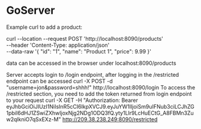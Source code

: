 # GoServer

Example curl to add a product:

curl --location --request POST 'http://localhost:8090/products' \
--header 'Content-Type: application/json' \
--data-raw '{
    "id": "1",
    "name": "Product 1",
    "price": 9.99
}'

data can be accessed in the browser under localhost:8090/products

Server accepts login to /login endpoint, after logging in the /restricted endpoint can be accessed
curl -X POST -d "username=jon&password=shhh!" http://localhost:8090/login
To access the /restricted section, you need to add the token returned from login endpoint to your request
curl -X GET -H "Authorization: Bearer eyJhbGciOiJIUzI1NiIsInR5cCI6IkpXVCJ9.eyJuYW1lIjoiSm9uIFNub3ciLCJhZG1pbiI6dHJ1ZSwiZXhwIjoxNjg2NDg1ODQ3fQ.yty1LIr9LcHuECtG_A8FBMn3Zuw2qlkniO7qSxEXz-M" http://209.38.238.249:8090/restricted
